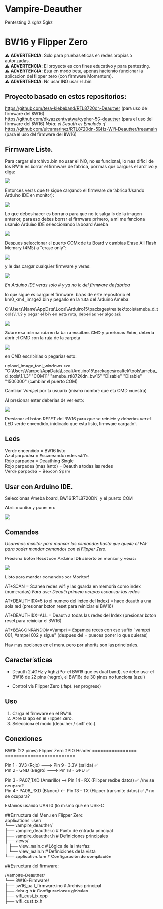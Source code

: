 # Vampire-Deauther
Pentesting 2.4ghz 5ghz
# BW16 y Flipper Zero
⚠️ **ADVERTENCIA**: Solo para pruebas éticas en redes propias o autorizadas.  
⚠️ **ADVERTENCIA**: El proyecto es con fines educativo y para pentesting.  
⚠️ **ADVERTENCIA**: Esta en modo beta, apenas haciendo funcionar la aplicacion del flipper zero (con firmware Momentum).  
⚠️ **ADVERTENCIA**: No usar INO usar el .bin

## Proyecto basado en estos repositorios:
https://github.com/tesa-klebeband/RTL8720dn-Deauther (para uso del firmware del BW16)  
https://github.com/dkyazzentwatwa/cypher-5G-deauther (para el uso del firmware del BW16) _Nota: el Deauth es Emulado :(_  
https://github.com/ultramarinez/RTL8720dn-5GHz-Wifi-Deauther/tree/main (para el uso del firmware del BW16)  
 
 ## Firmware Listo.  
 Para cargar el archivo .bin no usar el INO, no es funcional, lo mas dificil de los BW16 es borrar el firmware de fabrica, por mas que cargues el archivo y diga:  
 
 ![](Tutorial_Images/SuccessMsg.jpg)

 Entonces veras que te sigue cargando el firmware de fabrica(Usando Arduino IDE en monitor):  

![](Tutorial_Images/ArduinoIDEMonitorOriginalFW.jpg) 

Lo que debes hacer es borrarlo para que no te salga lo de la imagen anterior, para eso debes borrar el firmware primero, a mi me funciona usando Arduino IDE seleccionando la board Ameba  

![](Tutorial_Images/AmebaBoard.jpg)

Despues seleccionar el puerto COMx de tu Board y cambias Erase All Flash Memory (4MB) a "erase only":  

![](Tutorial_Images/ArduinoIDESelectBoard.jpg)

y le das cargar cualquier firmware y veras:  

![](Tutorial_Images/EraseDone.jpg)

_En Arduino IDE veras solo # y ya no lo del firmware de fabrica_  

lo que sigue es cargar el firmware: bajas de este repositorio el km0_km4_image2.bin y pegarlo en la ruta del Arduino Ameba:

C:\Users\Name\AppData\Local\Arduino15\packages\realtek\tools\ameba_d_tools\1.1.3 y pegar el bin en esta ruta, deberias ver algo asi:

![](Tutorial_Images/AmebaToolsDir.jpg)

Sobre esa misma ruta en la barra escribes CMD y presionas Enter, deberia abrir el CMD con la ruta de la carpeta

![](Tutorial_Images/CMDDir.jpg)

en CMD escribirias o pegarias esto:  

upload_image_tool_windows.exe "C:\Users\Vampel\AppData\Local\Arduino15\packages\realtek\tools\ameba_d_tools\1.1.3" "COM11" "ameba_rtl8720dn_bw16" "Disable" "Disable" "1500000" (cambiar el puerto COM)  

Cambiar _Vampel_ por tu usuario (mismo nombre que etu CMD muestra)  

Al presionar enter deberias de ver esto:

![](Tutorial_Images/SuccessMsg.jpg)  

Presionar el boton RESET del BW16 para que se reinicie y deberias ver el LED verde encendido, inidicado que esta listo, firmware cargado!.

## Leds
Verde encendido = BW16 listo  
Azul parpadea = Escaneando redes wifi's  
Rojo parpadea = Deauthing Single  
Rojo parpadea (mas lento) = Deauth a todas las redes  
Verde parpadea = Beacon Spam  

## Usar con Arduino IDE.

Seleccionas Ameba board, BW16(RTL8720DN) y el puerto COM

Abrir monitor y poner en:

![](Tutorial_Images/ArduinoIDEMonitorParametres.jpg)

## Comandos  
_Usaremos monitor para mandar los comandos hasta que quede el FAP para poder mandar comandos con el Flipper Zero._  

Presiona boton Reset con Arduino IDE abierto en monitor y veras:  

![](Tutorial_Images/VampRdy.jpg)

Listo para mandar comandos por Monitor!

AT+SCAN = Scanea redes wifi y las guarda en memoria como index (numeradas)
_Para usar Deauth primero ocupas escanear las redes_ 

AT+DEAUTHIDX=5 (o el numero del index del Index) = hace deauth a una sola red (presionar boton reset para reiniciar el BW16)  

AT+DEAUTHIDX=ALL = Deauth a todas las redes del Index (presionar boton reset para reiniciar el BW16)  

AT+BEACONRANDOM=Vampel = Espamea redes con ese suffix "vampel 001, Vampel 002 y sigue" (despues del = puedes poner lo que quieras)

Hay mas opciones en el menu pero por ahorita son las principales.


## Características  
- Deauth 2.4GHz y 5ghz(Por el BW16 que es dual band).  se debe usar el BW16 de 22 pins (negro), el BW16e de 30 pines no funciona (azul)  
  
- Control via Flipper Zero (.fap). (en progreso)

## Uso  
1. Carga el firmware en el BW16.  
2. Abre la app en el Flipper Zero.  
3. Selecciona el modo (deauther / sniff etc.).

## Conexiones
BW16 (22 pines)                Flipper Zero GPIO Header
================              =========================

Pin 1  - 3V3   (Rojo)     --->   Pin 9   - 3.3V (salida) ✅  
Pin 2  - GND   (Negro)    --->   Pin 18  - GND ✅  
  
Pin 3  - PA07_TXD (Amarillo) --> Pin 14  - RX (Flipper recibe datos) ✅ //no se ocupara?  
Pin 4  - PA08_RXD (Blanco)   <-- Pin 13  - TX (Flipper transmite datos) ✅ // no se ocupara?  
  
Estamos usando UART0 (lo mismo que en USB-C
  
  
##Estructura del Menu en Flipper Zero:  
applications_user/  
└── vampire_deauther/  
    ├── vampire_deauther.c    # Punto de entrada principal  
    ├── vampire_deauther.h    # Definiciones principales  
    ├── views/  
    │   ├── view_main.c       # Lógica de la interfaz  
    │   └── view_main.h       # Definiciones de la vista  
    └── application.fam       # Configuración de compilación  
    
  

    
##Estructura del firmware:

/Vampire-Deauther/  
└── BW16-Firmware/  
    ├── bw16_uart_firmware.ino        # Archivo principal  
    ├── debug.h                   # Configuraciones globales  
    ├── wifi_cust_tx.cpp  
    ├── wifi_cust_tx.h  
    
